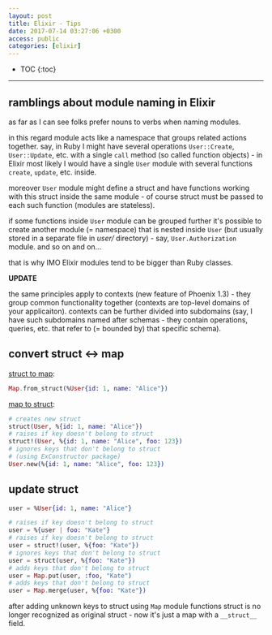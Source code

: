 ```yaml
---
layout: post
title: Elixir - Tips
date: 2017-07-14 03:27:06 +0300
access: public
categories: [elixir]
---
```


<!-- more -->

* TOC
{:toc}
<hr>

## ramblings about module naming in Elixir

as far as I can see folks prefer nouns to verbs when naming modules.

in this regard module acts like a namespace that groups related actions together.
say, in Ruby I might have several operations `User::Create`, `User::Update`, etc.
with a single `call` method (so called function objects) - in Elixir most likely
I would have a single `User` module with several functions `create`, `update`,
etc. inside.

moreover `User` module might define a struct and have functions working with
this struct inside the same module - of course struct must be passed to each
such function (modules are stateless).

if some functions inside `User` module can be grouped further it's possible to
create another module (= namespace) that is nested inside `User` (but usually
stored in a separate file in _user/_ directory) - say, `User.Authorization` module.
and so on and on...

that is why IMO Elixir modules tend to be bigger than Ruby classes.

**UPDATE**

the same principles apply to contexts (new feature of Phoenix 1.3) - they
group common functionality together (contexts are top-level domains of your
applicaiton). contexts can be further divided into subdomains (say, I have
such subdomains named after schemas - they contain operations, queries, etc.
that refer to (= bounded by) that specific schema).

## convert struct <-> map

[struct to map](https://hexdocs.pm/elixir/Map.html#from_struct/1):

```elixir
Map.from_struct(%User{id: 1, name: "Alice"})
```

[map to struct](https://hexdocs.pm/elixir/Kernel.html#struct/2):

```elixir
# creates new struct
struct(User, %{id: 1, name: "Alice"})
# raises if key doesn't belong to struct
struct!(User, %{id: 1, name: "Alice", foo: 123})
# ignores keys that don't belong to struct
# (using ExConstructor package)
User.new(%{id: 1, name: "Alice", foo: 123})
```

## update struct

```elixir
user = %User{id: 1, name: "Alice"}

# raises if key doesn't belong to struct
user = %{user | foo: "Kate"}
# raises if key doesn't belong to struct
user = struct!(user, %{foo: "Kate"})
# ignores keys that don't belong to struct
user = struct(user, %{foo: "Kate"})
# adds keys that don't belong to struct
user = Map.put(user, :foo, "Kate")
# adds keys that don't belong to struct
user = Map.merge(user, %{foo: "Kate"})
```

after adding unknown keys to struct using `Map` module functions struct is no
longer recognized as original struct - now it's just a map with a `__struct__`
field.
